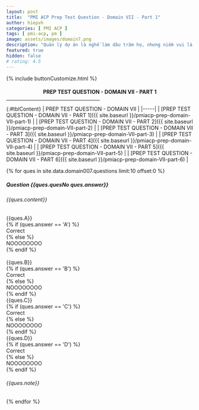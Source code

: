 ```yaml
---
layout: post
title:  "PMI ACP Prep Test Question - Domain VII - Part 1"
author: hiepvh
categories: [ PMI ACP ]
tags: [ pmi-acp, pm ]
image: assets/images/domain7.png
description: "Quản lý dự án là nghề làm dâu trăm họ, nhưng niềm vui là được học hỏi mỗi ngày, mỗi giờ, mỗi thời điểm."
featured: true
hidden: false
# rating: 4.5
---
```


{% include  buttonCustomize.html %}

<!-- Title Block -->
<div id="titleBlock" style="text-align: center;">
  <h4 style="margin-bottom: 0px;"> PREP TEST QUESTION - DOMAIN VII - PART 1</h4>
  <hr style="width: 50%;">
</div>

{:#tblContent}
| PREP TEST QUESTION - DOMAIN VII |
|-----|
| [PREP TEST QUESTION - DOMAIN VII - PART 1]({{ site.baseurl }}/pmiacp-prep-domain-VII-part-1) |
| [PREP TEST QUESTION - DOMAIN VII - PART 2]({{ site.baseurl }}/pmiacp-prep-domain-VII-part-2) |
| [PREP TEST QUESTION - DOMAIN VII - PART 3]({{ site.baseurl }}/pmiacp-prep-domain-VII-part-3) |
| [PREP TEST QUESTION - DOMAIN VII - PART 4]({{ site.baseurl }}/pmiacp-prep-domain-VII-part-4) |
| [PREP TEST QUESTION - DOMAIN VII - PART 5]({{ site.baseurl }}/pmiacp-prep-domain-VII-part-5) |
| [PREP TEST QUESTION - DOMAIN VII - PART 6]({{ site.baseurl }}/pmiacp-prep-domain-VII-part-6) |

{% for ques in site.data.domain007.questions limit:10 offset:0 %}
<!-- QUESTION -->
<div class="text-card">
  <div class="heading">
    <h5>Question {{ques.quesNo ques.answer}} </h5>
    <h6>{{ques.content}}</h6>
  </div>

  <div class="headingAnswer">
    <!-- Answer A -->
    <div class="flip">
      <div class="flipContent">
        <div class="front">
          {{ques.A}}
        </div>
        {% if (ques.answer == 'A') %}
          <div class="back" style="display: block">Correct</div>
        {% else %}  
          <div class="back">NOOOOOOOO</div>
        {% endif %}
      </div>
    </div>
    <br class="clear" />
    <!-- Answer B -->
    <div class="flip">
      <div class="flipContent">
        <div class="front">
          {{ques.B}}
        </div>
        {% if (ques.answer == 'B') %}
          <div class="back" style="display: block">Correct</div>
        {% else %}  
          <div class="back">NOOOOOOOO</div>
        {% endif %}
      </div>
    </div>
    <!-- Answer C -->
    <div class="flip">
      <div class="flipContent">
        <div class="front">
          {{ques.C}}
        </div>
        {% if (ques.answer == 'C') %}
          <div class="back">Correct</div>
        {% else %}  
          <div class="back">NOOOOOOOO</div>
        {% endif %}
      </div>
    </div>
    <!-- Answer D -->
    <div class="flip">
      <div class="flipContent">
        <div class="front">
          {{ques.D}}
        </div>
        {% if (ques.answer == 'D') %}
          <div class="back">Correct</div>
        {% else %}  
          <div class="back">NOOOOOOOO</div>
        {% endif %}
      </div>
    </div>
    <!-- Note--> 
    <div class="text-box-note">
      <h6>{{ques.note}}</h6>
    </div>
  </div>

</div>
{% endfor %}